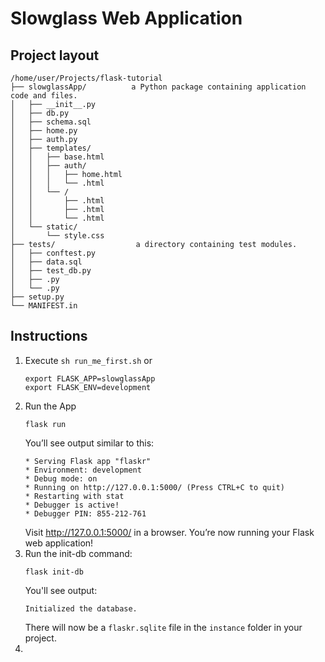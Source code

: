 # Slowglass Web Application

## Project layout
```
/home/user/Projects/flask-tutorial
├── slowglassApp/          a Python package containing application code and files.
│   ├── __init__.py
│   ├── db.py
│   ├── schema.sql
│   ├── home.py
│   ├── auth.py
│   ├── templates/
│   │   ├── base.html
│   │   ├── auth/
│   │   │   ├── home.html
│   │   │   └── .html
│   │   └── /
│   │       ├── .html
│   │       ├── .html
│   │       └── .html
│   └── static/
│       └── style.css
├── tests/         			a directory containing test modules.
│   ├── conftest.py
│   ├── data.sql
│   ├── test_db.py
│   ├── .py
│   └── .py
├── setup.py
└── MANIFEST.in
```

## Instructions
1. Execute `sh run_me_first.sh` or
	```
	export FLASK_APP=slowglassApp
	export FLASK_ENV=development
	```
2. Run the App
	```
	flask run
	```
	You’ll see output similar to this:
	```
	* Serving Flask app "flaskr"
	* Environment: development
	* Debug mode: on
	* Running on http://127.0.0.1:5000/ (Press CTRL+C to quit)
	* Restarting with stat
	* Debugger is active!
	* Debugger PIN: 855-212-761
	```
	Visit <http://127.0.0.1:5000/> in a browser. You’re now running your Flask web application!
3. Run the init-db command:
	```
	flask init-db
	```
	You'll see output:
	```
	Initialized the database.
	```
	There will now be a `flaskr.sqlite` file in the `instance` folder in your project.
4. 


